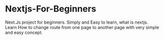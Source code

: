 # Nextjs-For-Beginners


Next.Js project for beginners. Simply and Easy to learn, what is nextjs. Learn How to change route from one page to another page with very simple and easy concept.
